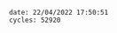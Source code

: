 

                date: 22/04/2022 17:50:51
                cycles: 52920

                         